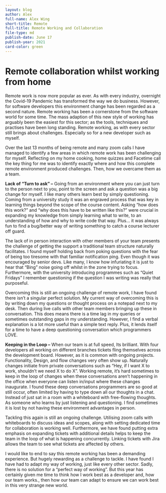 ```yaml
---
layout: blog
author: Alex
full-name: Alex Wing
short-title: Remote
full-title: Remote Working and Collaboration
file-type: md
publish-date: June 17
publish-year: 2021
card-color: green
---
```


Remote collaboration whilst working from home
======

Remote work is now more popular as ever.  As with every industry, overnight the Covid-19 Pandemic has transformed the way we do business. However, for software developers this environment change has been regarded as a second nature. Remote working has been a cornerstone from the software world for some time. The mass adaption of this new style of working has arguably been the easiest for this sector; as the tools, techniques and practises have been long standing. Remote working, as with every sector still brings about challenges. Especially so for a new developer such as myself.

Over the last 13 months of being remote  and many zoom calls I have managed to identify a few areas in which remote work has been challenging for myself. Reflecting on my home cooking, home quizzes and Facetime call the key thing for me was to identify exactly where and how this complete remote environment produced challenges. Then, how we overcame them as a team.

**Lack of “Turn to ask” –** Going from an environment where you can just turn to the person next to you, point to the screen and ask a question was a big change for myself. I like many others learn best by simply questioning. Coming from a university study it was an engraved process that was key in learning things beyond the scope of the course content. Asking “how does this work?” and “why does this have to be written like this?” were crucial in expanding my knowledge from simply learning what to write, to an understanding of how and why to write code that way. Plus… it was always fun to find a bug/better way of writing something to catch a course lecturer off guard.

The lack of in person interaction with other members of your team presents the challenge of getting the support a traditional team structure naturally facilitates. I found myself holding back from poking questions with the fear of being too tiresome with that familiar notification ping. Even though it was encouraged by senior devs. Like many, I know how infuriating it is just to hear that “Bing” noise going off whilst in the zone trying to focus. Furthermore, with the university introducing programmes such as “Quiet Fridays” I remember questioning if the question I was writing was really that purposeful.  

Overcoming this is still an ongoing challenge of remote work, I have found there isn’t a singular perfect solution. My current way of overcoming this is by writing down my questions or thought process on a notepad next to my desk. Then during live calls with other team members bringing up these in conversation. This does means there is a time lag in my queries or sometimes outstanding gaps in my understanding. However, I find a verbal explanation is a lot more useful than a simple text reply. Plus, it lends itself for a time to have a deep questioning conversation which programmers LOVE.

**Keeping in the Loop –** When our team is at full speed, Its brilliant. With four developers all working on different branches tickets fling themselves across the development board. However, as it is common with ongoing projects. Functionality, Design, and flow changes very often show up. Naturally changes initiate from private conversations such as “Hey, if I want X to work, shouldn’t we need X to do X”. Working remote, it’s hard sometimes to keep in the loop of changes when these conversations aren’t happening in the office when everyone can listen in/input where these changes inaugurate.  I found these deep conversations programmers are so good at still occur, often limited by having to type down all our thoughts in a chat. Instead of just sat in a room with a whiteboard with free-flowing thoughts. As someone who learns by just listening and questioning. I find sometimes it is lost by not having these environment advantages in person.

Tackling this again is still an ongoing challenge. Utilising zoom calls with whiteboards to discuss ideas and scopes, along with setting dedicated time for collaboration is working well. Furthermore, we have found putting extra emphasis on expanding tickets with additional details helps to keep the team in the loop of what is happening concurrently. Linking tickets with Jira allows the team to see what tickets are affected by others. 

I would like to end to say this remote working has been a demanding experience. But hugely rewarding as a challenge to tackle. I have found I have had to adapt my way of working, just like every other sector. Sadly, there is no solution for a “perfect way of working”. But this year has certainly given me time to think how I work best as a developer and, how our team works., then how our team can adapt to ensure we can work best in this very strange new world.